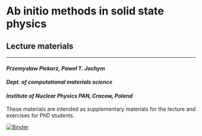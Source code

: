 # Ab initio methods in solid state physics
## Lecture materials
---
#### *Przemysław Piekarz, Paweł T. Jochym*
#### *Dept. of computational materials science*
#### *Institute of Nuclear Physics PAN, Cracow, Poland*

These materials are intended as supplementary materials for the lecture and exercises for PhD students.

[![Binder](https://mybinder.org/badge_logo.svg)](https://mybinder.org/v2/gh/jochym/ab-initio-methods/HEAD?urlpath=lab)